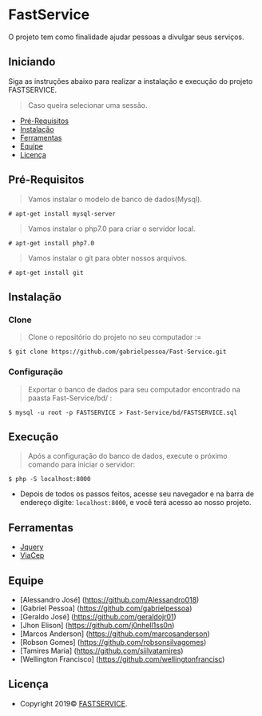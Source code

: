 # FastService
O projeto tem como finalidade ajudar pessoas a divulgar seus serviços.

## Iniciando
Siga as instruções abaixo para realizar a instalação e execução do projeto FASTSERVICE.
> Caso queira selecionar uma sessão.

- [Pré-Requisitos](#pré-requisitos)
- [Instalação](#instalação)
- [Ferramentas](#ferramentas)
- [Equipe](#equipe)
- [Licença](#licença)
## Pré-Requisitos

> Vamos instalar o modelo de banco de dados(Mysql).

```
# apt-get install mysql-server
```
> Vamos instalar o php7.0 para criar o servidor local.

```
# apt-get install php7.0
```
> Vamos instalar o git para obter nossos arquivos.

```
# apt-get install git
```

## Instalação
### Clone
> Clone o repositório do projeto no seu computador :=
```
$ git clone https://github.com/gabrielpessoa/Fast-Service.git
```

### Configuração
> Exportar o banco de dados para seu computador encontrado na paasta Fast-Service/bd/ :
```
$ mysql -u root -p FASTSERVICE > Fast-Service/bd/FASTSERVICE.sql
```
## Execução
> Após a configuração do banco de dados, execute o próximo comando para iniciar o servidor:
```
$ php -S localhost:8000
```
- Depois de todos os passos feitos, acesse seu navegador e na barra de endereço digite: ``` localhost:8000 ```, e você terá acesso ao nosso projeto.
## Ferramentas
- [Jquery](https://jquery.com/)
- [ViaCep](https://viacep.com.br/)

## Equipe
- [Alessandro José] (https://github.com/Alessandro018)
- [Gabriel Pessoa] (https://github.com/gabrielpessoa)
- [Geraldo José] (https://github.com/geraldojr01)
- [Jhon Elison] (https://github.com/j0nhell1ss0n)
- [Marcos Anderson] (https://github.com/marcosanderson)
- [Robson Gomes] (https://github.com/robsonsilvagomes)
- [Tamires Maria] (https://github.com/siilvatamires)
- [Wellington Francisco] (https://github.com/wellingtonfrancisc)

## Licença

- Copyright 2019© <a href="http://fastservices.epizy.com/" target="_blank">FASTSERVICE</a>.
